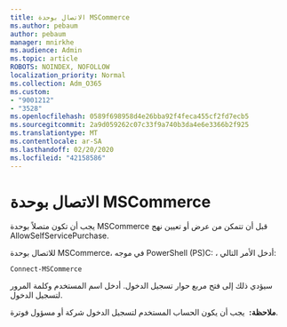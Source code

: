 ```yaml
---
title: الاتصال بوحدة MSCommerce
ms.author: pebaum
author: pebaum
manager: mnirkhe
ms.audience: Admin
ms.topic: article
ROBOTS: NOINDEX, NOFOLLOW
localization_priority: Normal
ms.collection: Adm_O365
ms.custom:
- "9001212"
- "3528"
ms.openlocfilehash: 0589f698958d4e26bba92f4feca455cf2fd7ecb5
ms.sourcegitcommit: 2a9d059262c07c33f9a740b3da4e6e3366b2f925
ms.translationtype: MT
ms.contentlocale: ar-SA
ms.lasthandoff: 02/20/2020
ms.locfileid: "42158586"
---
```

# <a name="connect-to-the-mscommerce-module"></a>الاتصال بوحدة MSCommerce

يجب أن تكون متصلاً بوحدة MSCommerce قبل أن تتمكن من عرض أو تعيين نهج AllowSelfServicePurchase.  

للاتصال بوحدة MSCommerce، في موجه PowerShell (PS\)C: ، أدخل الأمر التالي:

`Connect-MSCommerce`

سيؤدي ذلك إلى فتح مربع حوار تسجيل الدخول. أدخل اسم المستخدم وكلمة المرور لتسجيل الدخول.

**ملاحظة:**&nbsp;&nbsp;يجب أن يكون الحساب المستخدم لتسجيل الدخول شركة أو مسؤول فوترة.
